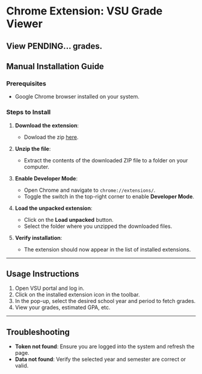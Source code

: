 # Chrome Extension: VSU Grade Viewer

View PENDING... grades.
---
## Manual Installation Guide

### Prerequisites
- Google Chrome browser installed on your system.

### Steps to Install

1. **Download the extension**:
   - Dowload the zip [here](https://github.com/BernVein/GradeViewer/archive/refs/heads/master.zip).

2. **Unzip the file**:
   - Extract the contents of the downloaded ZIP file to a folder on your computer.

3. **Enable Developer Mode**:
   - Open Chrome and navigate to `chrome://extensions/`.
   - Toggle the switch in the top-right corner to enable **Developer Mode**.

4. **Load the unpacked extension**:
   - Click on the **Load unpacked** button.
   - Select the folder where you unzipped the downloaded files.

5. **Verify installation**:
   - The extension should now appear in the list of installed extensions.

---

## Usage Instructions
1. Open VSU portal and log in.
2. Click on the installed extension icon in the toolbar.
3. In the pop-up, select the desired school year and period to fetch grades.
4. View your grades, estimated GPA, etc.
---

## Troubleshooting
- **Token not found**: Ensure you are logged into the system and refresh the page.
- **Data not found**: Verify the selected year and semester are correct or valid.

